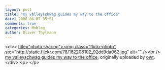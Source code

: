 ```yaml
---
layout: post
title: "my valleyschwag guides my way to the office"
date: 2006-06-07 05:51
comments: true
categories: Moblog
author: Oliver Thylmann
---
```



&lt;div&gt;	[ title=&quot;photo sharing&quot;&gt;&lt;img class=&quot;flickr-photo&quot; src=&quot;http://static.flickr.com/78/162208102_92dd9da062.jpg&quot; alt=&quot;&quot; /&gt;](http://www.flickr.com/photos/oliver/162208102/)&lt;br /&gt;	[my valleyschwag guides my way to the office](http://www.flickr.com/photos/oliver/162208102/), originally uploaded by [owt](http://www.flickr.com/people/oliver/).&lt;/div&gt;				&lt;p&gt;	&lt;/p&gt;



